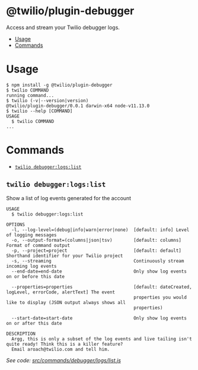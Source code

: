 @twilio/plugin-debugger
========================

Access and stream your Twilio debugger logs.

<!-- toc -->
* [Usage](#usage)
* [Commands](#commands)
<!-- tocstop -->
# Usage
<!-- usage -->
```sh-session
$ npm install -g @twilio/plugin-debugger
$ twilio COMMAND
running command...
$ twilio (-v|--version|version)
@twilio/plugin-debugger/0.0.1 darwin-x64 node-v11.13.0
$ twilio --help [COMMAND]
USAGE
  $ twilio COMMAND
...
```
<!-- usagestop -->
# Commands
<!-- commands -->
* [`twilio debugger:logs:list`](#twilio-debuggerlogslist)

## `twilio debugger:logs:list`

Show a list of log events generated for the account

```
USAGE
  $ twilio debugger:logs:list

OPTIONS
  -l, --log-level=(debug|info|warn|error|none)  [default: info] Level of logging messages
  -o, --output-format=(columns|json|tsv)        [default: columns] Format of command output
  -p, --project=project                         [default: default] Shorthand identifier for your Twilio project
  -s, --streaming                               Continuously stream incoming log events
  --end-date=end-date                           Only show log events on or before this date

  --properties=properties                       [default: dateCreated, logLevel, errorCode, alertText] The event
                                                properties you would like to display (JSON output always shows all
                                                properties)

  --start-date=start-date                       Only show log events on or after this date

DESCRIPTION
  Argg, this is only a subset of the log events and live tailing isn't quite ready! Think this is a killer feature? 
  Email aroach@twilio.com and tell him.
```

_See code: [src/commands/debugger/logs/list.js](https://github.com/twilio/plugin-debugger/blob/v0.0.1/src/commands/debugger/logs/list.js)_
<!-- commandsstop -->
